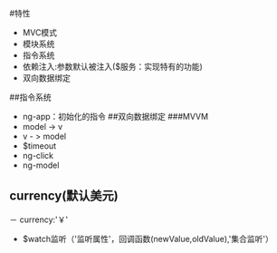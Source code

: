 #特性- MVC模式- 模块系统- 指令系统- 依赖注入:参数默认被注入($服务：实现特有的功能)- 双向数据绑定##指令系统- ng-app：初始化的指令##双向数据绑定###MVVM - model -> v- v  - > model- $timeout- ng-click- ng-model## currency(默认美元) － currency:'￥'- $watch监听（'监听属性'，回调函数(newValue,oldValue),'集合监听'）